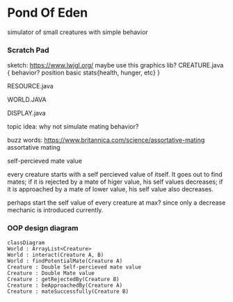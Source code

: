 # Pond Of Eden
simulator of small creatures with simple behavior

### Scratch Pad
sketch:
https://www.lwjgl.org/
maybe use this graphics lib?
CREATURE.java {
  behavior?
  position
  basic stats{health, hunger, etc}
}

RESOURCE.java

WORLD.JAVA

DISPLAY.java

topic idea:
why not simulate mating behavior?

buzz words:
https://www.britannica.com/science/assortative-mating
assortative mating

self-percieved mate value


every creature starts with a self percieved value of itself. It goes out to find mates; if it is rejected by a mate of higer value, his self values decreases; if it is approached by a mate of lower value, his self value also decreases. 

perhaps start the self value of every creature at max? since only a decrease mechanic is introduced currently. 

### OOP design diagram
```mermaid
classDiagram
World : ArrayList<Creature>
World : interact(Creature A, B)
World : findPotentialMate(Creature A)
Creature : Double Self-percieved mate value
Creature : Double Mate value
Creature : getRejectedBy(Creature B)
Creature : beApproachedBy(Creature A)
Creature : mateSuccessfully(Creature B)
```
